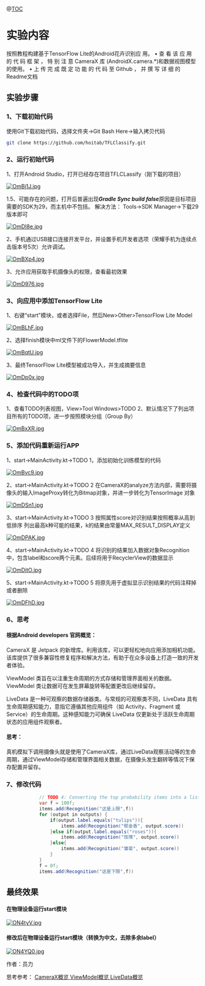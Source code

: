 ﻿
@[TOC](实现基本的图像分类APP
)

# 实验内容

按照教程构建基于TensorFlow Lite的Android花卉识别应
用。
• 查 看 该 应 用 的 代 码 框 架 ， 特 别 注 意 CameraX 库
(AndroidX.camera.*)和数据视图模型的使用。
• 上 传 完 成 既 定 功 能 的 代 码 至 Github ， 并 撰 写 详 细 的
Readme文档


## 实验步骤
### 1、下载初始代码
使用Git下载初始代码，选择文件夹->Git Bash Here->输入拷贝代码

```bash
git clone https://github.com/hoitab/TFLClassify.git
```

### 2、运行初始代码
1、打开Android Studio，打开已经存在项目TFLCLassify（刚下载的项目）


[![OmBj1J.jpg](https://img-blog.csdnimg.cn/img_convert/504d2cd24caf702315079f1d08f7fd22.png)](https://imgtu.com/i/OmBj1J)


1.5、可能存在的问题，打开后普遍出现***Gradle Sync build false***原因是目标项目需要的SDK为29，而主机中不包括。
解决方法：
Tools->SDK Manager->下载29版本即可


[![OmDI8e.jpg](https://img-blog.csdnimg.cn/img_convert/af6d487bdf654fc37864805fc2bdd529.png)](https://imgtu.com/i/OmDI8e)

2、手机通过USB接口连接开发平台，并设置手机开发者选项（荣耀手机为连续点击版本号5次）允许调试。


[![OmBXp4.jpg](https://img-blog.csdnimg.cn/img_convert/fa54e46db187925c801542f505bdaa37.png)](https://imgtu.com/i/OmBXp4)

3、允许应用获取手机摄像头的权限，查看最初效果

[![OmD976.jpg](https://img-blog.csdnimg.cn/img_convert/f593194b4dc97f5d61e77954b98b48f2.png)](https://imgtu.com/i/OmD976)


### 3、向应用中添加TensorFlow Lite
1、右键“start”模块，或者选择File，然后New>Other>TensorFlow Lite Model

[![OmBLhF.jpg](https://img-blog.csdnimg.cn/img_convert/55eeb71677fd25c78636075e8fad59e4.png)](https://imgtu.com/i/OmBLhF)

2、选择finish模块中ml文件下的FlowerModel.tflite

[![OmBqtU.jpg](https://img-blog.csdnimg.cn/img_convert/bcf94483502865399989c2bc7144226e.png)](https://imgtu.com/i/OmBqtU)

3、最终TensorFlow Lite模型被成功导入，并生成摘要信息

[![OmDp0x.jpg](https://img-blog.csdnimg.cn/img_convert/e5e397ab355a523f05bed167cba44d8e.png)](https://imgtu.com/i/OmDp0x)


### 4、检查代码中的TODO项
1、查看TODO列表视图，View>Tool Windows>TODO
2、默认情况下了列出项目所有的TODO项，进一步按照模块分组（Group By）

[![OmBxXR.jpg](https://img-blog.csdnimg.cn/img_convert/b1672378a1e98efc910b63913f92090f.png)](https://imgtu.com/i/OmBxXR)


### 5、添加代码重新运行APP
1、start->MainActivity.kt->TODO 1，添加初始化训练模型的代码

[![OmBvc9.jpg](https://img-blog.csdnimg.cn/img_convert/bfb806787680eada622e8345aae151b1.png)](https://imgtu.com/i/OmBvc9)

2、start->MainActivity.kt->TODO 2
在CameraX的analyze方法内部，需要将摄像头的输入ImageProxy转化为Bitmap对象，并进一步转化为TensorImage 对象

[![OmDSn1.jpg](https://img-blog.csdnimg.cn/img_convert/5ca1a10e7509197ec7f3cd50293ffb1a.png)](https://imgtu.com/i/OmDSn1)

3、start->MainActivity.kt->TODO 3
按照属性score对识别结果按照概率从高到低排序
列出最高k种可能的结果，k的结果由常量MAX_RESULT_DISPLAY定义


[![OmDPAK.jpg](https://img-blog.csdnimg.cn/img_convert/9aa6c3e55f6120e41c4f9ec841567355.png)](https://imgtu.com/i/OmDPAK)

4、start->MainActivity.kt->TODO 4
将识别的结果加入数据对象Recognition 中，包含label和score两个元素。后续将用于RecyclerView的数据显示

[![OmDitO.jpg](https://img-blog.csdnimg.cn/img_convert/1f9f9fe98c62def223cf25e3f18a29a0.png)](https://imgtu.com/i/OmDitO)

5、start->MainActivity.kt->TODO 5
将原先用于虚拟显示识别结果的代码注释掉或者删除

[![OmDFhD.jpg](https://img-blog.csdnimg.cn/img_convert/d7e92ab386a892e7f039d47c55275cb6.png)](https://imgtu.com/i/OmDFhD)


### 6、思考
#### 根据Android developers 官网概览：
CameraX 是 Jetpack 的新增库。利用该库，可以更轻松地向应用添加相机功能。该库提供了很多兼容性修复程序和解决方法，有助于在众多设备上打造一致的开发者体验。

ViewModel 类旨在以注重生命周期的方式存储和管理界面相关的数据。ViewModel 类让数据可在发生屏幕旋转等配置更改后继续留存。

LiveData 是一种可观察的数据存储器类。与常规的可观察类不同，LiveData 具有生命周期感知能力，意指它遵循其他应用组件（如 Activity、Fragment 或 Service）的生命周期。这种感知能力可确保 LiveData 仅更新处于活跃生命周期状态的应用组件观察者。

#### 思考：
真机模拟下调用摄像头就是使用了CameraX库，通过LiveData观察活动等的生命周期，通过ViewModel存储和管理界面相关数据，在摄像头发生翻转等情况下保存配置并留存。

### 7、修改代码

```java
            // TODO 4: Converting the top probability items into a list of recognitions
            var f = 100f;
            items.add(Recognition("这是上限",f))
            for (output in outputs) {
                if(output.label.equals("tulips")){
                    items.add(Recognition("郁金香", output.score))
                }else if(output.label.equals("roses")){
                    items.add(Recognition("玫瑰", output.score))
                }else{
                    items.add(Recognition("雏菊", output.score))
                }
            }
            f = 0f;
            items.add(Recognition("这是下限",f))
```

## 最终效果
#### 在物理设备运行start模块


[![ON4tyV.jpg](https://img-blog.csdnimg.cn/img_convert/fa69eb726fcfc70d74aa9c9552dcb913.png)](https://imgtu.com/i/ON4tyV)


#### 修改后在物理设备运行start模块（转换为中文，去除多余label）


[![ON4YQ0.jpg](https://img-blog.csdnimg.cn/img_convert/3c290fd3378ab5721b3c978edc5c7f55.png)](https://imgtu.com/i/ON4YQ0)



作者：员力

思考参考：
[CameraX概览
](https://developer.android.google.cn/jetpack/androidx/releases/camera)[ViewModel概览 ](https://developer.android.google.cn/topic/libraries/architecture/viewmodel)
[LiveData概览 ](https://developer.android.google.cn/topic/libraries/architecture/livedata.html)


